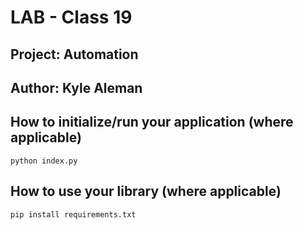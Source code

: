 # LAB - Class 19
## Project: Automation
## Author: Kyle Aleman
## How to initialize/run your application (where applicable)
    python index.py
## How to use your library (where applicable)
    pip install requirements.txt
